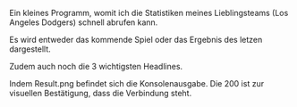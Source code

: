 Ein kleines Programm, womit ich die Statistiken meines Lieblingsteams (Los Angeles Dodgers) schnell abrufen kann.

Es wird entweder das kommende Spiel oder das Ergebnis des letzen dargestellt.

Zudem auch noch die 3 wichtigsten Headlines.

Indem Result.png befindet sich die Konsolenausgabe. Die 200 ist zur visuellen Bestätigung, dass die Verbindung steht.
